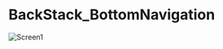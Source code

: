 # BackStack_BottomNavigation

![Screen1](https://user-images.githubusercontent.com/15318984/62406606-304fc200-b5cc-11e9-9ead-eb1b78050f4f.jpg)
